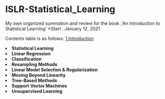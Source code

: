 # ISLR-Statistical_Learning
My own organized summation and review for the book ,'An Introduction to Statistical Learning'
*Start : January 12, 2021

Contents table is as follows:
[1.Introduction](https://github.com/AhnJunYeong0319/ISLR-Statistical_Learning/tree/main/1.%20Introduction)
</ol>
  <li> <strong> Statistical Learning </strong> </li>
  <li> <strong> Linear Regression </strong> </li>
  <li> <strong> Classification </strong> </li>
  <li> <strong> Resampling Methods </strong> </li>
  <li> <strong> Linear Model Selection & Regularization </strong> </li>
  <li> <strong> Moving Beyond Linearity </strong> </li>
  <li> <strong> Tree-Based Methods </strong> </li>
  <li> <strong> Support Vector Machines </strong> </li>
  <li> <strong> Unsupervised Learning </strong> </li>
</ol>
  
